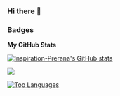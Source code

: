 ### Hi there 👋

<!--
**Inspiration-Prerana/Inspiration-Prerana** is a ✨ _special_ ✨ repository because its `README.md` (this file) appears on your GitHub profile.

Here are some ideas to get you started:

- 🔭 I’m currently working on ...
- 🌱 I’m currently learning ...
- 👯 I’m looking to collaborate on ...
- 🤔 I’m looking for help with ...
- 💬 Ask me about ...
- 📫 How to reach me: ...
- 😄 Pronouns: ...
- ⚡ Fun fact: ...
-->


### Badges

<b>My GitHub Stats</b>

<a href="http://www.github.com/Inspiration-Prerana"><img src="https://github-readme-stats.vercel.app/api?username=Inspiration-Prerana&show_icons=true&hide=&count_private=true&title_color=0891b2&text_color=ffffff&icon_color=0891b2&bg_color=1c1917&hide_border=true&show_icons=true" alt="Inspiration-Prerana's GitHub stats" /></a>

<a href="http://www.github.com/Inspiration-Prerana"><img src="https://github-readme-streak-stats.herokuapp.com/?user=Inspiration-Prerana&stroke=ffffff&background=1c1917&ring=0891b2&fire=0891b2&currStreakNum=ffffff&currStreakLabel=0891b2&sideNums=ffffff&sideLabels=ffffff&dates=ffffff&hide_border=true" /></a>

<a href="https://github.com/Inspiration-Prerana" align="left"><img src="https://github-readme-stats.vercel.app/api/top-langs/?username=Inspiration-Prerana&langs_count=10&title_color=0891b2&text_color=ffffff&icon_color=0891b2&bg_color=1c1917&hide_border=true&locale=en&custom_title=Top%20%Languages" alt="Top Languages" /></a>
